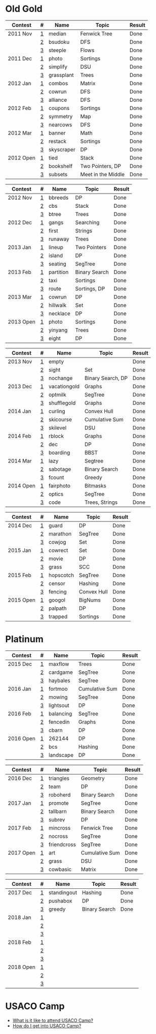 # Old Gold

| Contest         | #  | Name | Topic            | Result                 |
| ------------- | - | - | ---------------| ---------------------- |
| 2011 Nov | [1](http://www.usaco.org/index.php?page=viewproblem2&cpid=91) | median | Fenwick Tree | Done |
| | [2](http://www.usaco.org/index.php?page=viewproblem2&cpid=92) | bsudoku | DFS | Done |
| | [3](http://www.usaco.org/index.php?page=viewproblem2&cpid=93) | steeple | Flows | Done |
| 2011 Dec | [1](http://www.usaco.org/index.php?page=viewproblem2&cpid=100) | photo | Sortings | Done |
| | [2](http://www.usaco.org/index.php?page=viewproblem2&cpid=101) | simplify | DSU | Done |
| | [3](http://www.usaco.org/index.php?page=viewproblem2&cpid=102) | grassplant | Trees | Done |
| 2012 Jan | [1](http://www.usaco.org/index.php?page=viewproblem2&cpid=109) | combos | Matrix | Done |
| | [2](http://www.usaco.org/index.php?page=viewproblem2&cpid=110) | cowrun | DFS | Done |
| | [3](http://www.usaco.org/index.php?page=viewproblem2&cpid=111) | alliance | DFS | Done |
| 2012 Feb | [1](http://www.usaco.org/index.php?page=viewproblem2&cpid=118) | coupons | Sortings | Done |
| | [2](http://www.usaco.org/index.php?page=viewproblem2&cpid=119) | symmetry | Map | Done |
| | [3](http://www.usaco.org/index.php?page=viewproblem2&cpid=120) | nearcows | DFS | Done |
| 2012 Mar | [1](http://www.usaco.org/index.php?page=viewproblem2&cpid=127) | banner | Math | Done |
| | [2](http://www.usaco.org/index.php?page=viewproblem2&cpid=128) | restack | Sortings | Done |
| | [3](http://www.usaco.org/index.php?page=viewproblem2&cpid=129) | skyscraper | DP | Done |
| 2012 Open | [1](http://www.usaco.org/index.php?page=viewproblem2&cpid=137) | tied | Stack | Done |
| | [2](http://www.usaco.org/index.php?page=viewproblem2&cpid=138) | bookshelf | Two Pointers, DP | Done |
| | [3](http://www.usaco.org/index.php?page=viewproblem2&cpid=139) | subsets | Meet in the Middle | Done |

| Contest         | #  | Name | Topic            | Result                 |
| ------------- | - | - | ---------------| ---------------------- |
| 2012 Nov | [1](http://www.usaco.org/index.php?page=viewproblem2&cpid=193) | bbreeds | DP | Done |
| | [2](http://www.usaco.org/index.php?page=viewproblem2&cpid=194) | cbs | Stack | Done |
| | [3](http://www.usaco.org/index.php?page=viewproblem2&cpid=195) | btree | Trees | Done |
| 2012 Dec | [1](http://www.usaco.org/index.php?page=viewproblem2&cpid=211) | gangs | Searching | Done |
| | [2](http://www.usaco.org/index.php?page=viewproblem2&cpid=212) | first | Strings | Done |
| | [3](http://www.usaco.org/index.php?page=viewproblem2&cpid=213) | runaway | Trees | Done |
| 2013 Jan | [1](http://www.usaco.org/index.php?page=viewproblem2&cpid=229) | lineup | Two Pointers | Done |
| | [2](http://www.usaco.org/index.php?page=viewproblem2&cpid=230) | island | DP | Done |
| | [3](http://www.usaco.org/index.php?page=viewproblem2&cpid=231) | seating | SegTree | Done |
| 2013 Feb | [1](http://www.usaco.org/index.php?page=viewproblem2&cpid=247) | partition | Binary Search | Done |
| | [2](http://www.usaco.org/index.php?page=viewproblem2&cpid=248) | taxi | Sortings | Done |
| | [3](http://www.usaco.org/index.php?page=viewproblem2&cpid=249) | route | Sortings, DP | Done |
| 2013 Mar | [1](http://www.usaco.org/index.php?page=viewproblem2&cpid=265) | cowrun | DP | Done |
| | [2](http://www.usaco.org/index.php?page=viewproblem2&cpid=266) | hillwalk | Set | Done |
| | [3](http://www.usaco.org/index.php?page=viewproblem2&cpid=267) | necklace | DP | Done |
| 2013 Open | [1](http://www.usaco.org/index.php?page=viewproblem2&cpid=285) | photo | Sortings | Done |
| | [2](http://www.usaco.org/index.php?page=viewproblem2&cpid=286) | yinyang | Trees | Done |
| | [3](http://www.usaco.org/index.php?page=viewproblem2&cpid=287) | eight | DP | Done |

| Contest         | #  | Name | Topic            | Result                 |
| ------------- | - | - | ---------------| ---------------------- |
| 2013 Nov | [1](http://www.usaco.org/index.php?page=viewproblem2&cpid=346) | empty | | Done |
| | [2](http://www.usaco.org/index.php?page=viewproblem2&cpid=347) | sight | Set | Done |
| | [3](http://www.usaco.org/index.php?page=viewproblem2&cpid=348) | nochange | Binary Search, DP | Done |
| 2013 Dec | [1](http://www.usaco.org/index.php?page=viewproblem2&cpid=364) | vacationgold | Graphs | Done |
| | [2](http://www.usaco.org/index.php?page=viewproblem2&cpid=365) | optmilk | SegTree | Done |
| | [3](http://www.usaco.org/index.php?page=viewproblem2&cpid=366) | shufflegold | Graphs | Done |
| 2014 Jan | [1](http://www.usaco.org/index.php?page=viewproblem2&cpid=382) | curling | Convex Hull | Done |
| | [2](http://www.usaco.org/index.php?page=viewproblem2&cpid=383) | skicourse | Cumulative Sum | Done |
| | [3](http://www.usaco.org/index.php?page=viewproblem2&cpid=384) | skilevel | DSU | Done |
| 2014 Feb | [1](http://www.usaco.org/index.php?page=viewproblem2&cpid=400) | rblock | Graphs | Done |
| | [2](http://www.usaco.org/index.php?page=viewproblem2&cpid=401) | dec | DP | Done |
| | [3](http://www.usaco.org/index.php?page=viewproblem2&cpid=402) | boarding | BBST | Done |
| 2014 Mar | [1](http://www.usaco.org/index.php?page=viewproblem2&cpid=418) | lazy | Segtree | Done |
| | [2](http://www.usaco.org/index.php?page=viewproblem2&cpid=419) | sabotage | Binary Search | Done |
| | [3](http://www.usaco.org/index.php?page=viewproblem2&cpid=420) | fcount | Greedy | Done |
| 2014 Open | [1](http://www.usaco.org/index.php?page=viewproblem2&cpid=436) | fairphoto | Bitmasks | Done |
| | [2](http://www.usaco.org/index.php?page=viewproblem2&cpid=437) | optics | SegTree | Done |
| | [3](http://www.usaco.org/index.php?page=viewproblem2&cpid=438) | code | Trees, Strings | Done |

| Contest         | #  | Name | Topic            | Result                 |
| ------------- | - | - | ---------------| ---------------------- |
| 2014 Dec | [1](http://www.usaco.org/index.php?page=viewproblem2&cpid=494) | guard | DP | Done |
| | [2](http://www.usaco.org/index.php?page=viewproblem2&cpid=495) | marathon | SegTree | Done |
| | [3](http://www.usaco.org/index.php?page=viewproblem2&cpid=496) | cowjog | Set | Done |
| 2015 Jan | [1](http://www.usaco.org/index.php?page=viewproblem2&cpid=514) | cowrect | Set | Done |
| | [2](http://www.usaco.org/index.php?page=viewproblem2&cpid=515) | movie | DP | Done |
| | [3](http://www.usaco.org/index.php?page=viewproblem2&cpid=516) | grass | SCC | Done |
| 2015 Feb | [1](http://www.usaco.org/index.php?page=viewproblem2&cpid=532) | hopscotch | SegTree | Done |
| | [2](http://www.usaco.org/index.php?page=viewproblem2&cpid=533) | censor | Hashing | Done |
| | [3](http://www.usaco.org/index.php?page=viewproblem2&cpid=534) | fencing | Convex Hull | Done |
| 2015 Open | [1](http://www.usaco.org/index.php?page=viewproblem2&cpid=552) | googol | BigNums | Done |
| | [2](http://www.usaco.org/index.php?page=viewproblem2&cpid=553) | palpath | DP | Done |
| | [3](http://www.usaco.org/index.php?page=viewproblem2&cpid=554) | trapped | Sortings | Done |

# Platinum

| Contest         | #  | Name | Topic            | Result                 |
| ------------- | - | - | ---------------| ---------------------- |
| 2015 Dec | [1](http://www.usaco.org/index.php?page=viewproblem2&cpid=576) | maxflow | Trees | Done |
| | [2](http://www.usaco.org/index.php?page=viewproblem2&cpid=577) | cardgame | SegTree | Done |
| | [3](http://www.usaco.org/index.php?page=viewproblem2&cpid=578) | haybales | SegTree | Done |
| 2016 Jan | [1](http://www.usaco.org/index.php?page=viewproblem2&cpid=600) | fortmoo | Cumulative Sum | Done |
| | [2](http://www.usaco.org/index.php?page=viewproblem2&cpid=601) | mowing | SegTree | Done |
| | [3](http://www.usaco.org/index.php?page=viewproblem2&cpid=602) | lightsout | DP | Done |
| 2016 Feb | [1](http://www.usaco.org/index.php?page=viewproblem2&cpid=624) | balancing | SegTree | Done |
| | [2](http://www.usaco.org/index.php?page=viewproblem2&cpid=625) | fencedin | Graphs | Done |
| | [3](http://www.usaco.org/index.php?page=viewproblem2&cpid=626) | cbarn | DP | Done |
| 2016 Open | [1](http://www.usaco.org/index.php?page=viewproblem2&cpid=648) | 262144 | DP | Done |
| | [2](http://www.usaco.org/index.php?page=viewproblem2&cpid=649) | bcs | Hashing | Done |
| | [3](http://www.usaco.org/index.php?page=viewproblem2&cpid=650) | landscape | DP | Done |

| Contest         | #  | Name | Topic            | Result                 |
| ------------- | - | - | ---------------| ---------------------- |
| 2016 Dec | [1](http://www.usaco.org/index.php?page=viewproblem2&cpid=672) | triangles | Geometry | Done |
| | [2](http://www.usaco.org/index.php?page=viewproblem2&cpid=673) | team | DP | Done |
| | [3](http://www.usaco.org/index.php?page=viewproblem2&cpid=674) | roboherd | Binary Search | Done |
| 2017 Jan | [1](http://www.usaco.org/index.php?page=viewproblem2&cpid=696) | promote | SegTree | Done |
| | [2](http://www.usaco.org/index.php?page=viewproblem2&cpid=697) | tallbarn | Binary Search | Done |
| | [3](http://www.usaco.org/index.php?page=viewproblem2&cpid=698) | subrev | DP | Done |
| 2017 Feb | [1](http://www.usaco.org/index.php?page=viewproblem2&cpid=720) | mincross | Fenwick Tree | Done |
| | [2](http://www.usaco.org/index.php?page=viewproblem2&cpid=721) | nocross | SegTree | Done |
| | [3](http://www.usaco.org/index.php?page=viewproblem2&cpid=722) | friendcross | SegTree | Done |
| 2017 Open | [1](http://www.usaco.org/index.php?page=viewproblem2&cpid=744) | art | Cumulative Sum | Done |
| | [2](http://www.usaco.org/index.php?page=viewproblem2&cpid=745) | grass | DSU | Done |
| | [3](http://www.usaco.org/index.php?page=viewproblem2&cpid=746) | cowbasic | Matrix | Done |

| Contest         | #  | Name | Topic            | Result                 |
| ------------- | - | - | ---------------| ---------------------- |
| 2017 Dec | [1](http://www.usaco.org/index.php?page=viewproblem2&cpid=768) | standingout | Hashing | Done |
| | [2](http://www.usaco.org/index.php?page=viewproblem2&cpid=769) | pushabox | DP | Done |
| | [3](http://www.usaco.org/index.php?page=viewproblem2&cpid=770) | greedy | Binary Search | Done |
| 2018 Jan | [1](http://www.usaco.org/index.php?page=viewproblem2&cpid=696) |  |  | |
| | [2](http://www.usaco.org/index.php?page=viewproblem2&cpid=697) |  |  | |
| | [3](http://www.usaco.org/index.php?page=viewproblem2&cpid=698) |  |  | |
| 2018 Feb | [1](http://www.usaco.org/index.php?page=viewproblem2&cpid=720) |  |  | |
| | [2](http://www.usaco.org/index.php?page=viewproblem2&cpid=721) |  |  | |
| | [3](http://www.usaco.org/index.php?page=viewproblem2&cpid=722) |  |  | |
| 2018 Open | [1](http://www.usaco.org/index.php?page=viewproblem2&cpid=744) |  |  | |
| | [2](http://www.usaco.org/index.php?page=viewproblem2&cpid=745) |  |  | |
| | [3](http://www.usaco.org/index.php?page=viewproblem2&cpid=746) |  |  | |

# USACO Camp
  * [What is it like to attend USACO Camp?](https://www.quora.com/What-is-it-like-to-attend-the-USACO-training-camp)
  * [How do I get into USACO Camp?](https://www.quora.com/How-do-I-get-into-the-USACO-training-camp)

